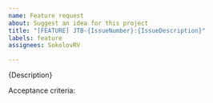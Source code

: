 ```yaml
---
name: Feature request
about: Suggest an idea for this project
title: "[FEATURE] JTB-{IssueNumber}:{IssueDescription}"
labels: feature
assignees: SokolovRV

---
```


{Description}

Acceptance criteria:
